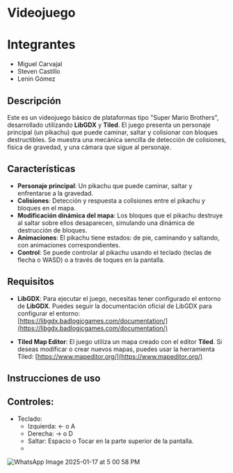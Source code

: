 # Videojuego
# Integrantes

- Miguel Carvajal
- Steven Castillo
- Lenin Gómez
## Descripción

Este es un videojuego básico de plataformas tipo "Super Mario Brothers", desarrollado utilizando **LibGDX** y **Tiled**. El juego presenta un personaje principal (un pikachu) que puede caminar, saltar y colisionar con bloques destructibles. Se muestra una mecánica sencilla de detección de colisiones, física de gravedad, y una cámara que sigue al personaje.

## Características

- **Personaje principal**: Un pikachu que puede caminar, saltar y enfrentarse a la gravedad.
- **Colisiones**: Detección y respuesta a colisiones entre el pikachu y bloques en el mapa.
- **Modificación dinámica del mapa**: Los bloques que el pikachu destruye al saltar sobre ellos desaparecen, simulando una dinámica de destrucción de bloques.
- **Animaciones**: El pikachu tiene estados: de pie, caminando y saltando, con animaciones correspondientes.
- **Control**: Se puede controlar al pikachu usando el teclado (teclas de flecha o WASD) o a través de toques en la pantalla.

## Requisitos

- **LibGDX**: Para ejecutar el juego, necesitas tener configurado el entorno de **LibGDX**. Puedes seguir la documentación oficial de LibGDX para configurar el entorno: [https://libgdx.badlogicgames.com/documentation/](https://libgdx.badlogicgames.com/documentation/)

- **Tiled Map Editor**: El juego utiliza un mapa creado con el editor **Tiled**. Si deseas modificar o crear nuevos mapas, puedes usar la herramienta Tiled: [https://www.mapeditor.org/](https://www.mapeditor.org/)

## Instrucciones de uso
## Controles:

- Teclado:
    - Izquierda: ← o A
    - Derecha: → o D
    - Saltar: Espacio o Tocar en la parte superior de la pantalla.
    - 
![WhatsApp Image 2025-01-17 at 5 00 58 PM](https://github.com/user-attachments/assets/ef96c6be-28a2-4e21-a310-041cb4f325d8)

